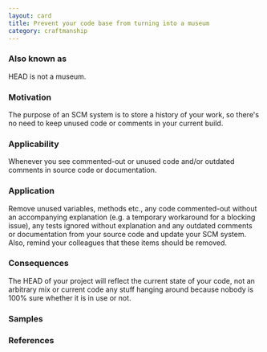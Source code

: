 ```yaml
---
layout: card
title: Prevent your code base from turning into a museum
category: craftmanship
---
```


### Also known as

HEAD is not a museum.

### Motivation

The purpose of an SCM system is to store a history of your work, so there's no need to keep unused code or comments in your current build.

### Applicability

Whenever you see commented-out or unused code and/or outdated comments in source code or documentation.

### Application

Remove unused variables, methods etc., any code commented-out without an accompanying explanation (e.g. a temporary workaround for a blocking issue), any tests ignored without explanation and any outdated comments or documentation from your source code and update your SCM system. Also, remind your colleagues that these items should be removed.

### Consequences

The HEAD of your project will reflect the current state of your code, not an arbitrary mix or current code any stuff hanging around because nobody is 100% sure whether it is in use or not.

### Samples

### References
